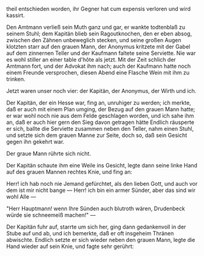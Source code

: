 <a name="42"></a>

theil entschieden worden, ihr Gegner hat cum expensis verloren 
und wird kassirt.

Den Amtmann verließ sein Muth ganz und gar, er wankte
todtenblaß zu seinem Stuhl; dem Kapitän blieb sein Ragoutknochen, 
den er eben absog, zwischen den Zähnen unbeweglich 
stecken, und seine großen Augen klotzten starr auf
den grauen Mann, der Anonymus kritzete mit der Gabel
auf dem zinnernen Teller und der Kaufmann faltete seine
Serviette. Nie war es wohl stiller an einer table d'hôte
als jetzt. Mit der Zeit schlich der Amtmann fort, und der
Advokat ihm nach; auch der Kaufmann hatte noch einem
Freunde versprochen, diesen Abend eine Flasche Wein mit
ihm zu trinken.

Jetzt waren unser noch vier: der Kapitän, der Anonymus,
der Wirth und ich.

Der Kapitän, der ein Hesse war, fing an, unruhiger zu
werden; ich merkte, daß er auch mit einem Plan umging,
der Bezug auf den grauen Mann hatte; er war wohl noch
nie aus dem Felde geschlagen worden, und ich sahe ihm an,
daß er auch hier gern den Sieg davon getragen hätte Endlich 
räusperte er sich, ballte die Serviette zusammen neben
den Teller, nahm einen Stuhl, und setzte sich dem grauen
Manne zur Seite, doch so, daß sein Gesicht gegen ihn gekehrt
war.

Der graue Mann rührte sich nicht.

Der Kapitän schaute ihm eine Weile ins Gesicht, legte
dann seine linke Hand auf des grauen Mannen rechtes Knie,
und fing an:

Herr! ich hab noch nie Jemand gefürchtet, als den lieben 
Gott, und auch vor dem ist mir nicht bange — Herr!
ich bin ein armer Sünder, aber das sind wir wohl Alle —

"Herr Hauptmann! wenn Ihre Sünden auch blutroth
wären, Drudenbeck würde sie schneemeiß machen!" —

Der Kapitän fuhr auf, starrte um sich her, ging dann
gedankenvoll in der Stube auf und ab, und ich bemerkte,
daß er oft insgeheim Thränen abwischte. Endlich setzte er
sich wieder neben den grauen Mann, legte die Hand wieder
auf sein Knie, und fagte sehr gerührt:

